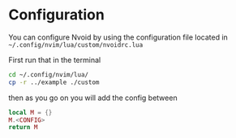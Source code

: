 # Configuration

You can configure Nvoid by using the configuration file located in `~/.config/nvim/lua/custom/nvoidrc.lua`

First run that in the terminal

```bash
cd ~/.config/nvim/lua/
cp -r ../example ./custom 
```

then as you go on you will add the config between
```lua
local M = {}
M.<CONFIG>
return M
```
